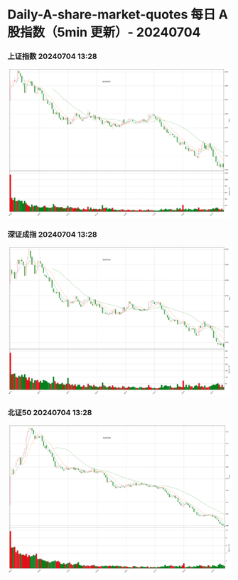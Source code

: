 
# Daily-A-share-market-quotes 每日 A 股指数（5min 更新）- 20240704

### 上证指数 20240704 13:28
![](./fig/2024/7/20240704-sh000001.png)

### 深证成指 20240704 13:28
![](./fig/2024/7/20240704-sz399001.png)

### 北证50 20240704 13:28
![](./fig/2024/7/20240704-bj899050.png)
